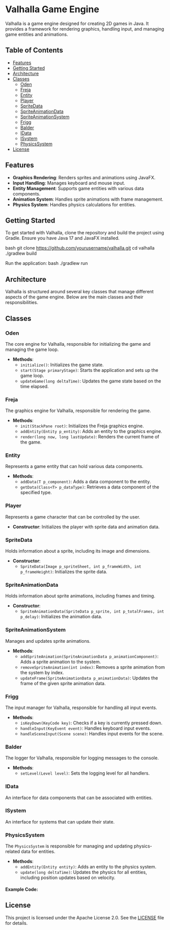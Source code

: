 # Valhalla Game Engine

Valhalla is a game engine designed for creating 2D games in Java. It provides a framework for rendering graphics, handling input, and managing game entities and animations.

## Table of Contents

- [Features](#features)
- [Getting Started](#getting-started)
- [Architecture](#architecture)
- [Classes](#classes)
  - [Oden](#oden)
  - [Freja](#freja)
  - [Entity](#entity)
  - [Player](#player)
  - [SpriteData](#spritedata)
  - [SpriteAnimationData](#spriteanimationdata)
  - [SpriteAnimationSystem](#spriteanimationsystem)
  - [Frigg](#frigg)
  - [Balder](#balder)
  - [IData](#idata)
  - [ISystem](#isystem)
  - [PhysicsSystem](#physicssystem)
- [License](#license)

## Features

- **Graphics Rendering**: Renders sprites and animations using JavaFX.
- **Input Handling**: Manages keyboard and mouse input.
- **Entity Management**: Supports game entities with various data components.
- **Animation System**: Handles sprite animations with frame management.
- **Physics System**: Handles physics calculations for entities.

## Getting Started

To get started with Valhalla, clone the repository and build the project using Gradle. Ensure you have Java 17 and JavaFX installed.

bash
git clone https://github.com/yourusername/valhalla.git
cd valhalla
./gradlew build

Run the application:
bash
./gradlew run

## Architecture

Valhalla is structured around several key classes that manage different aspects of the game engine. Below are the main classes and their responsibilities.

## Classes

### Oden

The core engine for Valhalla, responsible for initializing the game and managing the game loop.

- **Methods**:
  - `initialize()`: Initializes the game state.
  - `start(Stage primaryStage)`: Starts the application and sets up the game loop.
  - `updateGame(long deltaTime)`: Updates the game state based on the time elapsed.

### Freja

The graphics engine for Valhalla, responsible for rendering the game.

- **Methods**:
  - `init(StackPane root)`: Initializes the Freja graphics engine.
  - `addEntity(Entity p_entity)`: Adds an entity to the graphics engine.
  - `render(long now, long lastUpdate)`: Renders the current frame of the game.

### Entity

Represents a game entity that can hold various data components.

- **Methods**:
  - `addData(T p_component)`: Adds a data component to the entity.
  - `getData(Class<T> p_dataType)`: Retrieves a data component of the specified type.

### Player

Represents a game character that can be controlled by the user.

- **Constructor**: Initializes the player with sprite data and animation data.

### SpriteData

Holds information about a sprite, including its image and dimensions.

- **Constructor**:
  - `SpriteData(Image p_spriteSheet, int p_frameWidth, int p_frameHeight)`: Initializes the sprite data.

### SpriteAnimationData

Holds information about sprite animations, including frames and timing.

- **Constructor**:
  - `SpriteAnimationData(SpriteData p_sprite, int p_totalFrames, int p_delay)`: Initializes the animation data.

### SpriteAnimationSystem

Manages and updates sprite animations.

- **Methods**:
  - `addSpriteAnimation(SpriteAnimationData p_animationComponent)`: Adds a sprite animation to the system.
  - `removeSpriteAnimation(int index)`: Removes a sprite animation from the system by index.
  - `updateFrame(SpriteAnimationData p_animationData)`: Updates the frame of the given sprite animation data.

### Frigg

The input manager for Valhalla, responsible for handling all input events.

- **Methods**:
  - `isKeyDown(KeyCode key)`: Checks if a key is currently pressed down.
  - `handleInput(KeyEvent event)`: Handles keyboard input events.
  - `handleSceneInput(Scene scene)`: Handles input events for the scene.

### Balder

The logger for Valhalla, responsible for logging messages to the console.

- **Methods**:
  - `setLevel(Level level)`: Sets the logging level for all handlers.

### IData

An interface for data components that can be associated with entities.

### ISystem

An interface for systems that can update their state.

### PhysicsSystem

The `PhysicsSystem` is responsible for managing and updating physics-related data for entities.

- **Methods**:
  - `addEntity(Entity entity)`: Adds an entity to the physics system.
  - `update(long deltaTime)`: Updates the physics for all entities, including position updates based on velocity.

#### Example Code:

## License

This project is licensed under the Apache License 2.0. See the [LICENSE](LICENSE) file for details.

